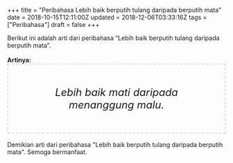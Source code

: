 +++
title = "Peribahasa Lebih baik berputih tulang daripada berputih mata"
date = 2018-10-15T12:11:00Z
updated = 2018-12-06T03:33:16Z
tags = ["Peribahasa"]
draft = false
+++

<div dir="ltr" style="text-align: left;" trbidi="on">Berikut ini adalah arti dari peribahasa “Lebih baik berputih tulang daripada berputih mata”.<br /><br /><div style="text-align: justify;"><b>Artinya:</b></div><div style="border: 2px dashed #ddd; font-size: 24px; height: auto; margin: 0 auto; padding: 50px; text-align: center; width: auto;"><i>Lebih baik mati daripada menanggung malu.</i></div><br />Demikian arti dari peribahasa "Lebih baik berputih tulang daripada berputih mata". Semoga bermanfaat.</div>
